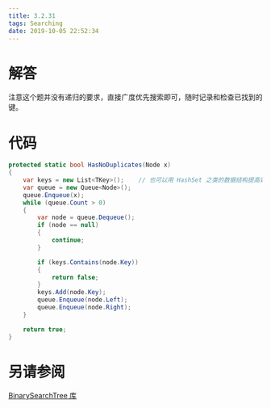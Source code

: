 ```yaml
---
title: 3.2.31
tags: Searching
date: 2019-10-05 22:52:34
---
```


# 解答

注意这个题并没有递归的要求，直接广度优先搜索即可，随时记录和检查已找到的键。

# 代码

```csharp
protected static bool HasNoDuplicates(Node x)
{
    var keys = new List<TKey>();    // 也可以用 HashSet 之类的数据结构提高效率。
    var queue = new Queue<Node>();
    queue.Enqueue(x);
    while (queue.Count > 0)
    {
        var node = queue.Dequeue();
        if (node == null)
        {
            continue;
        }

        if (keys.Contains(node.Key))
        {
            return false;
        }
        keys.Add(node.Key);
        queue.Enqueue(node.Left);
        queue.Enqueue(node.Right);
    }

    return true;
}
```

# 另请参阅

[BinarySearchTree 库](https://alg4.ikesnowy.com/docs/api/BinarySearchTree.html)